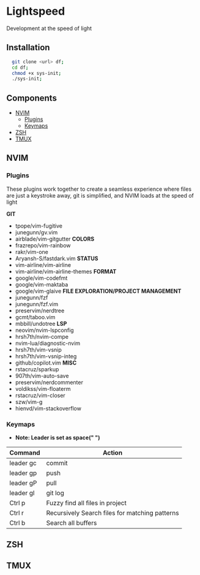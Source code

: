 # Lightspeed

Development at the speed of light

## Installation

```bash
  git clone <url> df;
  cd df;
  chmod +x sys-init;
  ./sys-init;
```

## Components

- [NVIM](##NVIM)
  - [Plugins](###Plugins)
  - [Keymaps](###Keymaps)
- [ZSH](##ZSH)
- [TMUX](##TMUX)

## NVIM

### Plugins

These plugins work together to create a seamless experience where
files are just a keystroke away, git is simplified, and NVIM loads at the speed of light

**GIT**

- tpope/vim-fugitive
- junegunn/gv.vim
- airblade/vim-gitgutter
  **COLORS**
- frazrepo/vim-rainbow
- rakr/vim-one
- Aryansh-S/fastdark.vim
  **STATUS**
- vim-airline/vim-airline
- vim-airline/vim-airline-themes
  **FORMAT**
- google/vim-codefmt
- google/vim-maktaba
- google/vim-glaive
  **FILE EXPLORATION/PROJECT MANAGEMENT**
- junegunn/fzf
- junegunn/fzf.vim
- preservim/nerdtree
- gcmt/taboo.vim
- mbbill/undotree
  **LSP**
- neovim/nvim-lspconfig
- hrsh7th/nvim-compe
- nvim-lua/diagnostic-nvim
- hrsh7th/vim-vsnip
- hrsh7th/vim-vsnip-integ
- github/copilot.vim
  **MISC**
- rstacruz/sparkup
- 907th/vim-auto-save
- preservim/nerdcommenter
- voldikss/vim-floaterm
- rstacruz/vim-closer
- szw/vim-g
- hienvd/vim-stackoverflow

### Keymaps

- **Note: Leader is set as space(" ")**

|Command|Action|
|-|-|
|leader gc|commit|
|leader gp|push|
|leader gP|pull|
|leader gl|git log|
|Ctrl p|Fuzzy find all files in project|
|Ctrl r|Recursively Search files for matching patterns|
|Ctrl b|Search all buffers|

## ZSH

## TMUX
